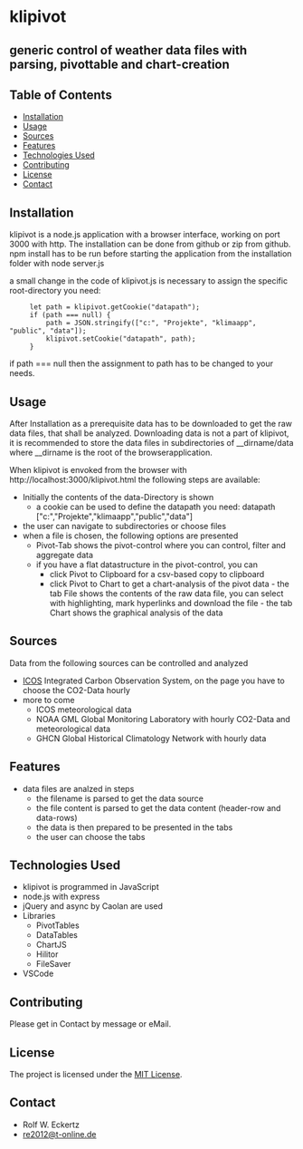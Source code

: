    # klipivot
   ## generic control of weather data files with parsing, pivottable and chart-creation

   ## Table of Contents
   - [Installation](#installation)
   - [Usage](#usage)
   - [Sources](#sources)
   - [Features](#features)
   - [Technologies Used](#technologies-used)
   - [Contributing](#contributing)
   - [License](#license)
   - [Contact](#contact)

   ## Installation
   klipivot is a node.js application with a browser interface, working on port 3000 with http.
   The installation can be done from github or zip from github.
   npm install has to be run before starting the application from the installation folder
   with node server.js

   a small change in the code of klipivot.js is necessary to assign the specific root-directory you need:
   ```
        let path = klipivot.getCookie("datapath");
        if (path === null) {
            path = JSON.stringify(["c:", "Projekte", "klimaapp", "public", "data"]);
            klipivot.setCookie("datapath", path);
        }
   ```
   if path === null then the assignment to path has to be changed to your needs.

   ## Usage
   After Installation as a prerequisite data has to be downloaded to get the raw data files,
   that shall be analyzed.
   Downloading data is not a part of klipivot, it is recommended to store the data files 
   in subdirectories of __dirname/data where __dirname is the root of the browserapplication.

   When klipivot is envoked from the browser with http://localhost:3000/klipivot.html
   the following steps are available:
   - Initially the contents of the data-Directory is shown
     - a cookie can be used to define the datapath you need: datapath	["c:","Projekte","klimaapp","public","data"]
   - the user can navigate to subdirectories or choose files
   - when a file is chosen, the following options are presented
     - Pivot-Tab shows the pivot-control where you can control, filter and aggregate data
     - if you have a flat datastructure in the pivot-control, you can
       - click Pivot to Clipboard for a csv-based copy to clipboard
       - click Pivot to Chart to get a chart-analysis of the pivot data
    - the tab File shows the contents of the raw data file, you can select with highlighting,
      mark hyperlinks and download the file
    - the tab Chart shows the graphical analysis of the data  

   ## Sources
   Data from the following sources can be controlled and analyzed
   - <a href="https://data.icos-cp.eu/portal/#{%22filterCategories%22:{%22level%22:[1,2],%22theme%22:[%22atmosphere%22],%22project%22:[%22icos%22]}}" target="_blank" rel="noreferrer noopener">ICOS</a> Integrated Carbon Observation System, on the page you have to choose the CO2-Data hourly
   - more to come 
     - ICOS meteorological data
     - NOAA GML Global Monitoring Laboratory with hourly CO2-Data and meteorological data
     - GHCN Global Historical Climatology Network with hourly data

   ## Features
   - data files are analzed in steps
     - the filename is parsed to get the data source
     - the file content is parsed to get the data content (header-row and data-rows)
     - the data is then prepared to be presented in the tabs
     - the user can choose the tabs

   ## Technologies Used
   - klipivot is programmed in JavaScript
   - node.js with express
   - jQuery and async by Caolan are used
   - Libraries
     - PivotTables
     - DataTables
     - ChartJS
     - Hilitor
     - FileSaver
   - VSCode

   ## Contributing
   Please get in Contact by message or eMail.

   ## License
   The project is licensed under the [MIT License](LICENSE).

   ## Contact
   - Rolf W. Eckertz
   - re2012@t-online.de